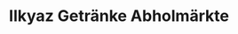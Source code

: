 ---
title: "Ilkyaz Getränke Abholmärkte"
url: /berlin/ilkyaz-getraenke-abholmaerkte/
shop: Getränke
---